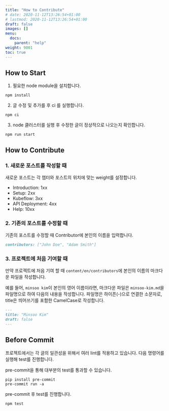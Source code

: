 ```yaml
---
title: "How to Contribute"
# date: 2020-11-12T13:26:54+01:00
# lastmod: 2020-11-12T13:26:54+01:00
draft: false
images: []
menu:
  docs:
    parent: "help"
weight: 9001
toc: true
---
```


## How to Start

1. 필요한 node module을 설치합니다.

```text
npm install
```

2. 글 수정 및 추가를 후 ci 를 실행합니다.

```text
npm ci
```

3. node 클러스터를 실행 후 수정한 글이 정상적으로 나오는지 확인합니다.

```text
npm run start
```

## How to Contribute

### 1. 새로운 포스트를 작성할 때

새로운 포스트는 각 챕터와 포스트의 위치에 맞는 weight를 설정합니다.

- Introduction: 1xx
- Setup: 2xx
- Kubeflow: 3xx
- API Deployment: 4xx
- Help: 10xx

### 2. 기존의 포스트를 수정할 때

기존의 포스트를 수정할 때 Contributor에 본인의 이름을 입력합니다.

```markdown
contributors: ["John Doe", "Adam Smith"]
```

### 3. 프로젝트에 처음 기여할 때

만약 프로젝트에 처음 기여 할 때 `content/en/contributors`에 본인의 이름의 마크다운 파일을 작성합니다.

예를 들어, `minsoo kim`이 본인의 영어 이름이라면, 마크다운 파일은 `minsoo-kim.md`을 파일명으로 하여 다음의 내용을 작성합니다.
파일명은 하이픈(-)으로 연결한 소문자로, title은 띄어쓰기를 포함한 CamelCase로 작성합니다.

```markdown
---
title: "Minsoo Kim"
draft: false
---
```

## Before Commit

프로젝트에서는 각 글의 일관성을 위해서 여러 lint를 적용하고 있습니다.
다음 명령어를 실행해 test를 진행합니다.

pre-commit을 통해 대부분의 test를 통과할 수 있습니다.

```text
pip install pre-commit
pre-commit run -a
```

pre-commit 후 test를 진행합니다.

```text
npm test
```
